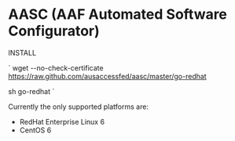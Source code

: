 AASC (AAF Automated Software Configurator)
==========================================

INSTALL

`
wget --no-check-certificate https://raw.github.com/ausaccessfed/aasc/master/go-redhat

sh go-redhat
`

Currently the only supported platforms are:
- RedHat Enterprise Linux 6
- CentOS 6
